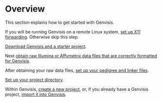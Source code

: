 # Overview

This section explains how to get started with Genvisis. 

If you will be running Genvisis on a remote Linux system, [set up X11 forwarding](../#/documentation/GetStarted--set-up-x11-forwarding). Otherwise skip this step.

[Download Genvisis and a starter project](https://genvisis.org/#/download). 

Next [obtain raw Illumina or Affymetrix data files that are correctly formatted for Genvisis](../#/documentation/GetStarted--find-required-raw-data-files). 

After obtaining your raw data files, [set up your pedigree and linker files](../#/documentation/GetStarted--set-up-pedigree-and-linker).

[Set up your project directory](../#/documentation/GetStarted--set-up-directories). 

Within Genvisis, [create a new project](create-a-new-project.md), or, if you already have a Genvisis project, [import it into Genvisis](../#/documentation/GetStarted--import-an-existing-project-into-genvisis).
